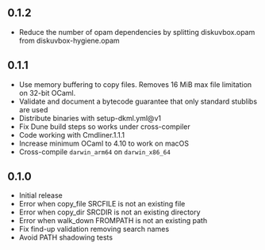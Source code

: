 ## 0.1.2

- Reduce the number of opam dependencies by splitting diskuvbox.opam from
  diskuvbox-hygiene.opam

## 0.1.1

- Use memory buffering to copy files. Removes 16 MiB max file limitation on
  32-bit OCaml.
- Validate and document a bytecode guarantee that only standard stublibs are used
- Distribute binaries with setup-dkml.yml@v1
- Fix Dune build steps so works under cross-compiler
- Code working with Cmdliner.1.1.1
- Increase minimum OCaml to 4.10 to work on macOS
- Cross-compile `darwin_arm64` on `darwin_x86_64`

## 0.1.0

- Initial release
- Error when copy_file SRCFILE is not an existing file
- Error when copy_dir SRCDIR is not an existing directory
- Error when walk_down FROMPATH is not an existing path
- Fix find-up validation removing search names
- Avoid PATH shadowing tests

